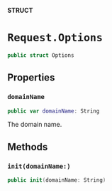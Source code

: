 **STRUCT**

# `Request.Options`

```swift
public struct Options
```

## Properties
### `domainName`

```swift
public var domainName: String
```

The domain name.

## Methods
### `init(domainName:)`

```swift
public init(domainName: String)
```
